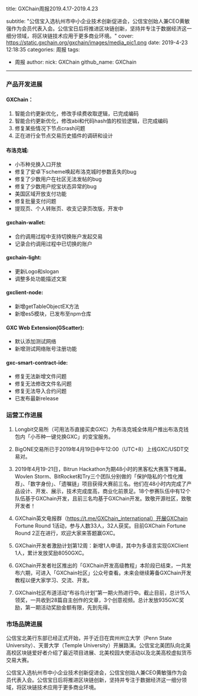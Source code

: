 title: GXChain周报2019.4.17-2019.4.23

subtitle: "公信宝入选杭州市中小企业技术创新促进会，公信宝创始人兼CEO黄敏强作为会员代表入会。公信宝日后将推进区块链创新，坚持并专注于数据经济这一细分领域，将区块链技术应用于更多商业环境。"
cover: https://static.gxchain.org/gxchain/images/media_pic1.png
date: 2019-4-23 12:18:35
categories: 周报
tags:
  - 周报
author:
    nick: GXChain
    github_name: GXChain
---

### 产品开发进展
#### GXChain：
1. 智能合约更新优化，修改手续费收取逻辑，已完成编码
2. 智能合约更新优化，修改abi和代码hash值的校验逻辑，已完成编码
3. 修复某些情况下节点crash问题
4. 正在进行全节点交易历史插件的调研和设计

#### 布洛克城:
- 小币种兑换入口开放
- 修复了安卓下scheme唤起布洛克城时参数丢失的bug
- 修复了少数用户在社区无法发帖的bug
- 修复了少数用户挖宝状态异常的bug
- 美国区域开放支付功能
- 修复批量支付问题
- 提现页、个人转账页、收支记录页改版，开发中

#### gxchain-wallet:
- 合约调用过程中支持切换账户发起交易
- 记录合约调用过程中已切换的账户

#### gxchain-light:
- 更新Logo和slogan
- 调整多处功能描述文案

#### gxclient-node:
- 新增getTableObjectEX方法
- 新增es5模块，已发布至npm仓库

#### GXC Web Extension(GScatter):
- 默认添加测试网络
- 新增测试网络账号注册功能

#### gxc-smart-contract-ide:
- 修复无法新增文件问题
- 修复无法修改文件名问题
- 修复无法导入合约问题
- 已发布最新release

### 运营工作进展
 

1. Longbit交易所（可用法币直接买卖GXC）为布洛克城全体用户推出布洛克钱包内「小币种一键兑换GXC」的变宝服务。

2. BigONE交易所已于2019年4月19日中午12:00（UTC+8）上线GXC/USDT交易对。

3. 2019年4月19-21日，Bitrun Hackathon为期48小时的黑客松大赛落下帷幕。Wovlen Storm、BitRocket和Try三个团队分别做的「保护隐私的个性化推荐」、「数字身份」、「遗嘱链」项目获得大赛前三名。他们在48小时内完成了产品设计、开发、展示，技术完成度高，商业化前景足。18个参赛队伍中有12个队伍基于GXChain开发，且前三名均基于GXChain开发。致敬开源社区，致敬开发者！

4. GXChain英文电报群（https://t.me/GXChain_international）开展GXChain Fortune Round 1活动，参与人数33人，32人获奖。目前GXChain Fortune Round 2正在进行，欢迎大家来答题赢GXC。

5. GXChain开发者激励计划第12周：新增1人申请，其中为多语言实现GXClient 1人，累计发放奖励8050GXC。

6. GXChain开发者社区推出的「GXChain开发高级教程」本阶段已结束，一共发布六期，可进入「GXChain社区」公众号查看。未来会继续筹备GXChain开发教程以便大家学习、交流、开发。

7. GXChain社区布道活动“布谷鸟计划”第一期火热进行中。截止目前，总计15人领奖，一共收到28篇自主创作的文章，3个创意视频。总计发放935GXC奖励，第一期活动奖励金额有限，先到先得。

### 市场品牌进展

公信宝北美行东部已经正式开始，并于近日在宾州州立大学（Penn State University）、天普大学（Temple University）开展路演。公信宝北美团队向北美高校区块链爱好者介绍了最近项目进展、北美校园大使活动以及北美高校虚拟货币交易大赛。


公信宝入选杭州市中小企业技术创新促进会，公信宝创始人兼CEO黄敏强作为会员代表入会。公信宝日后将推进区块链创新，坚持并专注于数据经济这一细分领域，将区块链技术应用于更多商业环境。
